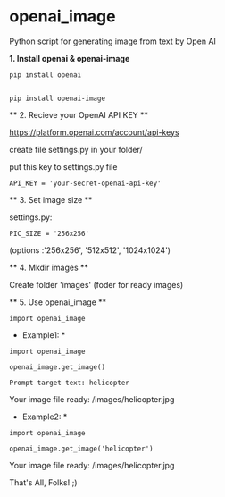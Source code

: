 # openai_image
Python script for generating image from text by Open AI

**1. Install openai & openai-image**


```
pip install openai


pip install openai-image
```


** 2. Recieve your OpenAI API KEY **

https://platform.openai.com/account/api-keys

create file settings.py in your folder/

put this key to settings.py file

```
API_KEY = 'your-secret-openai-api-key'
```

** 3. Set image size **

settings.py:

```
PIC_SIZE = '256x256'
```

(options :'256x256', '512x512', '1024x1024')


** 4. Mkdir images **

Create folder 'images' (foder for ready images)

** 5. Use openai_image **

```
import openai_image
```

* Example1: *

```
import openai_image

openai_image.get_image()

Prompt target text: helicopter

```
Your image file ready: /images/helicopter.jpg



* Example2: *

```
import openai_image

openai_image.get_image('helicopter')

```
Your image file ready: /images/helicopter.jpg


That's All, Folks! 
;)